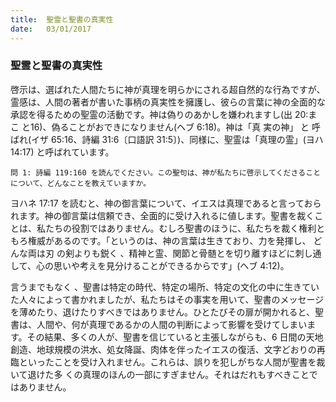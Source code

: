```yaml
---
title:  聖霊と聖書の真実性
date:   03/01/2017
---
```


### 聖霊と聖書の真実性

 啓示は、選ばれた人間たちに神が真理を明らかにされる超自然的な行為ですが、霊感は、人間の著者が書いた事柄の真実性を擁護し、彼らの言葉に神の全面的な承認を得るための聖霊の活動です。神は偽りのあかしを嫌われますし(出 20:ま こ と16)、偽ることがおできになりません(ヘブ 6:18)。神は「真 実の神」 と 呼ばれ(イザ 65:16、詩編 31:6〔口語訳 31:5〕)、同様に、聖霊は「真理の霊」(ヨハ14:17) と呼ばれています。
 
`問 1: 詩編 119:160 を読んでください。この聖句は、神が私たちに啓示してくださることについて、どんなことを教えていますか。`

 ヨハネ 17:17 を読むと、神の御言葉について、イエスは真理であると言っておられます。神の御言葉は信頼でき、全面的に受け入れるに値します。聖書を裁くことは、私たちの役割ではありません。むしろ聖書のほうに、私たちを裁く権利ともろ権威があるのです。「というのは、神の言葉は生きており、力を発揮し、 どんな両は刃 の剣よりも鋭く 、精神と霊、関節と骨髄とを切り離すほどに刺し通して、心の思いや考えを見分けることができるからです」(ヘブ 4:12)。

 言うまでもなく 、聖書は特定の時代、特定の場所、特定の文化の中に生きていた人々によって書かれましたが、私たちはその事実を用いて、聖書のメッセージを薄めたり、退けたりすべきではありません。ひとたびその扉が開かれると、聖書は、人間や、何が真理であるかの人間の判断によって影響を受けてしまいます。その結果、多くの人が、聖書を信じていると主張しながらも、6 日間の天地創造、地球規模の洪水、処女降誕、肉体を伴ったイエスの復活、文字どおりの再臨といったことを受け入れません。これらは、誤りを犯しがちな人間が聖書を裁いて退けた多 くの真理のほんの一部にすぎません。それはだれもすべきことではありません。
